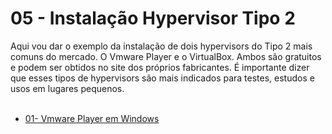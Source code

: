 # 05 - Instalação Hypervisor Tipo 2

Aqui vou dar o exemplo da instalação de dois hypervisors do Tipo 2 mais comuns do mercado. O Vmware Player e o VirtualBox. Ambos são gratuitos e podem ser obtidos no site dos próprios fabricantes. É importante dizer que esses tipos de hypervisors são mais indicados para testes, estudos e usos em lugares pequenos.<br></br>

- [01- Vmware Player em Windows](/01-%20Vmware%20Player%20em%20Windows/README.md)

